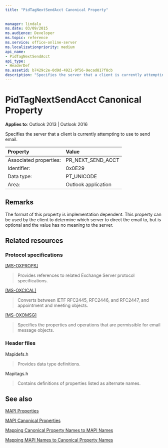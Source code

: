 ```yaml
---
title: "PidTagNextSendAcct Canonical Property"
 
 
manager: lindalu
ms.date: 03/09/2015
ms.audience: Developer
ms.topic: reference
ms.service: office-online-server
ms.localizationpriority: medium
api_name:
- PidTagNextSendAcct
api_type:
- HeaderDef
ms.assetid: b7429c2e-0d9d-4921-9f56-9ecad817f8cb
description: "Specifies the server that a client is currently attempting to use to send email. The format of this property is implementation dependent."
---
```


# PidTagNextSendAcct Canonical Property

  
  
**Applies to**: Outlook 2013 | Outlook 2016 
  
Specifies the server that a client is currently attempting to use to send email.
  
|Property |Value |
|:-----|:-----|
|Associated properties:  <br/> |PR_NEXT_SEND_ACCT  <br/> |
|Identifier:  <br/> |0x0E29  <br/> |
|Data type:  <br/> |PT_UNICODE  <br/> |
|Area:  <br/> |Outlook application  <br/> |
   
## Remarks

The format of this property is implementation dependent. This property can be used by the client to determine which server to direct the email to, but is optional and the value has no meaning to the server.
  
## Related resources

### Protocol specifications

[[MS-OXPROPS]](https://msdn.microsoft.com/library/f6ab1613-aefe-447d-a49c-18217230b148%28Office.15%29.aspx)
  
> Provides references to related Exchange Server protocol specifications.
    
[[MS-OXCICAL]](https://msdn.microsoft.com/library/a685a040-5b69-4c84-b084-795113fb4012%28Office.15%29.aspx)
  
> Converts between IETF RFC2445, RFC2446, and RFC2447, and appointment and meeting objects.
    
[[MS-OXOMSG]](https://msdn.microsoft.com/library/daa9120f-f325-4afb-a738-28f91049ab3c%28Office.15%29.aspx)
  
> Specifies the properties and operations that are permissible for email message objects.
    
### Header files

Mapidefs.h
  
> Provides data type definitions.
    
Mapitags.h
  
> Contains definitions of properties listed as alternate names.
    
## See also



[MAPI Properties](mapi-properties.md)
  
[MAPI Canonical Properties](mapi-canonical-properties.md)
  
[Mapping Canonical Property Names to MAPI Names](mapping-canonical-property-names-to-mapi-names.md)
  
[Mapping MAPI Names to Canonical Property Names](mapping-mapi-names-to-canonical-property-names.md)

